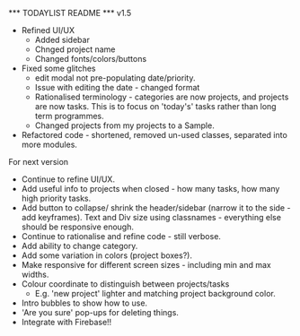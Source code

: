 *** TODAYLIST README ***
v1.5
- Refined UI/UX
    - Added sidebar
    - Chnged project name
    - Changed fonts/colors/buttons
- Fixed some glitches
    - edit modal not pre-populating date/priority.
    - Issue with editing the date - changed format
    - Rationalised terminology - categories are now projects, and projects are now tasks. This is to focus on 'today's' tasks rather than long term programmes.
    - Changed projects from my projects to a Sample.
- Refactored code - shortened, removed un-used classes, separated into more modules.

For next version
- Continue to refine UI/UX.
- Add useful info to projects when closed - how many tasks, how many high priority tasks.
- Add button to collapse/ shrink the header/sidebar (narrow it to the side - add keyframes). Text and Div size using classnames - everything else should be responsive enough.
- Continue to rationalise and refine code - still verbose.
- Add ability to change category.
- Add some variation in colors (project boxes?).
- Make responsive for different screen sizes - including min and max widths.
- Colour coordinate to distinguish between projects/tasks
    - E.g. 'new project' lighter and matching project background color.
- Intro bubbles to show how to use.
- 'Are you sure' pop-ups for deleting things.
- Integrate with Firebase!!